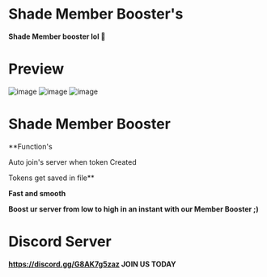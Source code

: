  # Shade Member Booster's
 
 **Shade Member booster lol 🫡**

# Preview

![image](https://user-images.githubusercontent.com/123413634/217324457-c47e2726-93a1-4935-8bf1-1bd84a0bcfff.png)
![image](https://user-images.githubusercontent.com/123413634/217324473-87458257-d1da-4ed4-9b4b-ff23bc2d2481.png)
![image](https://user-images.githubusercontent.com/123413634/217075414-6c69f07f-ae2e-4108-9f6d-c7d6f409b7db.png)



# Shade Member Booster

**Function's 

Auto join's server when token Created

Tokens get saved in file**

**Fast and smooth**

**Boost ur server from low to high in an instant with our Member Booster ;)**

# Discord Server

**https://discord.gg/G8AK7g5zaz JOIN US TODAY**
